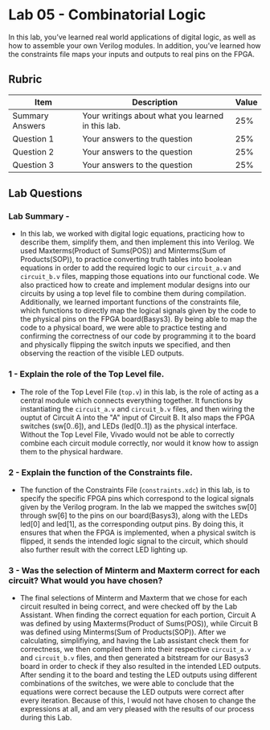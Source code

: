 # Lab 05 - Combinatorial Logic

In this lab, you’ve learned real world applications of digital logic, as well
as how to assemble your own Verilog modules. In addition, you’ve learned how
the constraints file maps your inputs and outputs to real pins on the FPGA.

## Rubric

| Item | Description | Value |
| ---- | ----------- | ----- |
| Summary Answers | Your writings about what you learned in this lab. | 25% |
| Question 1 | Your answers to the question | 25% |
| Question 2 | Your answers to the question | 25% |
| Question 3 | Your answers to the question | 25% |

## Lab Questions

### Lab Summary - 
- In this lab, we worked with digital logic equations, practicing how to describe them, simplify them, and then implement this into Verilog. We used Maxterms(Product of Sums(POS)) and Minterms(Sum of Products(SOP)), to practice converting truth tables into boolean equations in order to add the required logic to our `circuit_a.v` and `circuit_b.v` files, mapping those equations into our functional code. We also practiced how to create and implement modular designs into our circuits by using a top level file to combine them during compilation. Additionally, we learned important functions of the constraints file, which functions to directly map the logical signals given by the code to the physical pins on the FPGA board(Basys3). By being able to map the code to a physical board, we were able to practice testing and confirming the correctness of our code by programming it to the board and physically flipping the switch inputs we specified, and then observing the reaction of the visible LED outputs.

### 1 - Explain the role of the Top Level file.
- The role of the Top Level File (`top.v`) in this lab, is the role of acting as a central module which connects everything together. It functions by instantiating the `circuit_a.v` and `circuit_b.v` files, and then wiring the ouptut of Circuit A into the "A" input of Circuit B. It also maps the FPGA switches (sw[0..6]), and LEDs (led[0..1]) as the physical interface. Without the Top Level File, Vivado would not be able to correctly combine each circuit module correctly, nor would it know how to assign them to the physical hardware.


### 2 - Explain the function of the Constraints file.
- The function of the Constraints File (`constraints.xdc`) in this lab, is to specify the specific FPGA pins which correspond to the logical signals given by the Verilog program. In the lab we mapped the switches sw[0] through sw[6] to the pins on our board(Basys3), along with the LEDs led[0] and led[1], as the corresponding output pins. By doing this, it ensures that when the FPGA is implemented, when a physical switch is flipped, it sends the intended logic signal to the circuit, which should also further result with the correct LED lighting up.


### 3 - Was the selection of Minterm and Maxterm correct for each circuit? What would you have chosen?
- The final selections of Minterm and Maxterm that we chose for each circuit resulted in being correct, and were checked off by the Lab Assistant. When finding the correct equation for each portion, Circuit A was defined by using Maxterms(Product of Sums(POS)), while Circuit B was defined using Minterms(Sum of Products(SOP)). After we calculating, simplifiying, and having the Lab assistant check them for correctness, we then compiled them into their respective `circuit_a.v` and `circuit_b.v` files, and then generated a bitstream for our Basys3 board in order to check if they also resulted in the intended LED outputs. After sending it to the board and testing the LED outputs using different combinations of the switches, we were able to conclude that the equations were correct because the LED outputs were correct after every iteration. Because of this, I would not have chosen to change the expressions at all, and am very pleased with the results of our process during this Lab.



